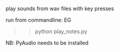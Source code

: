play sounds from wav files with key presses

run from commandline: EG
>> python play_notes.py

NB: PyAudio needs to be installed